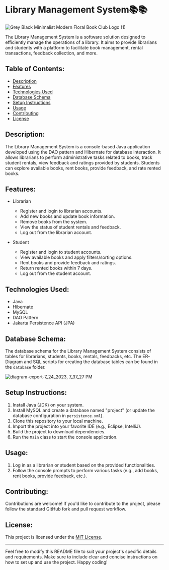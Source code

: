 # Library Management System📚📚
![Grey Black Minimalist Modern Floral Book Club Logo (1)](https://github.com/sudharshan2151/Libra_Nexus/assets/123924081/6724415d-e420-439c-9e87-849a20f7f237)

The Library Management System is a software solution designed to efficiently manage the operations of a library. It aims to provide librarians and students with a platform to facilitate book management, rental transactions, feedback collection, and more.

## Table of Contents:
- [Description](#description)
- [Features](#features)
- [Technologies Used](#technologies-used)
- [Database Schema](#database-schema)
- [Setup Instructions](#setup-instructions)
- [Usage](#usage)
- [Contributing](#contributing)
- [License](#license)

## Description:

The Library Management System is a console-based Java application developed using the DAO pattern and Hibernate for database interaction. It allows librarians to perform administrative tasks related to books, track student rentals, view feedback and ratings provided by students. Students can explore available books, rent books, provide feedback, and rate rented books.

## Features:

- Librarian
  - Register and login to librarian accounts.
  - Add new books and update book information.
  - Remove books from the system.
  - View the status of student rentals and feedback.
  - Log out from the librarian account.

- Student
  - Register and login to student accounts.
  - View available books and apply filters/sorting options.
  - Rent books and provide feedback and ratings.
  - Return rented books within 7 days.
  - Log out from the student account.

## Technologies Used:

- Java
- Hibernate
- MySQL
- DAO Pattern
- Jakarta Persistence API (JPA)

## Database Schema:

The database schema for the Library Management System consists of tables for librarians, students, books, rentals, feedbacks, etc. The ER-Diagram and SQL scripts for creating the database tables can be found in the `database` folder.

![diagram-export-7_24_2023, 7_37_27 PM](https://github.com/sudharshan2151/ablaze-twist-8354/assets/123924081/3542b644-be33-4567-be14-2d3b51dcf975)

## Setup Instructions:

1. Install Java (JDK) on your system.
2. Install MySQL and create a database named "project" (or update the database configuration in `persistence.xml`).
3. Clone this repository to your local machine.
4. Import the project into your favorite IDE (e.g., Eclipse, IntelliJ).
5. Build the project to download dependencies.
6. Run the `Main` class to start the console application.

## Usage:

1. Log in as a librarian or student based on the provided functionalities.
2. Follow the console prompts to perform various tasks (e.g., add books, rent books, provide feedback, etc.).

## Contributing:

Contributions are welcome! If you'd like to contribute to the project, please follow the standard GitHub fork and pull request workflow.

## License:

This project is licensed under the [MIT License](LICENSE).

---
Feel free to modify this README file to suit your project's specific details and requirements. Make sure to include clear and concise instructions on how to set up and use the project. Happy coding!
